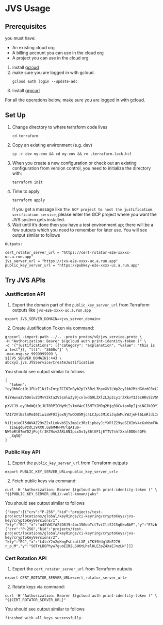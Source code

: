 # JVS Usage

## Prerequisites
you must have:
* An existing cloud org
* A billing account you can use in the cloud org
* A project you can use in the cloud org

1. Install [gcloud](https://cloud.google.com/sdk/docs/install)
2. make sure you are logged in with gcloud.
   ```shell
   gcloud auth login --update-adc
   ```
3. Install [grpcurl](https://github.com/fullstorydev/grpcurl)

For all the operations below, make sure you are logged in with gcloud.
## Set Up

1. Change directory to where terraform code lives
   ```shell
   cd terraform
   ```
2. Copy an existing environment (e.g. dev)
   ```shell
   cp -r dev my-env && cd my-env && rm .terraform.lock.hcl
   ```
3. When you create a new configuration 
or check out an existing configuration from version control,
you need to initialize the directory with:
   ```shell
   terraform init
   ```
4. Time to apply
   ```shell
   terraform apply
   ```
   If you get a message like `The GCP project to host the justification verification service`, 
please enter the GCP project where you want the JVS system gets installed.
5. Wait until it’s done then you have a test environment up; 
there will be a few outputs which you need to remember for later use.
You will see output similar to follows
```shell
Outputs:

cert_rotator_server_url = "https://cert-rotator-e2e-xxxxx-uc.a.run.app"
jvs_server_url = "https://jvs-e2e-xxxx-uc.a.run.app"
public_key_server_url = "https://pubkey-e2e-xxxx-uc.a.run.app"
```

## Try JVS APIs
### Justification API
1. Export the domain part of the `public_key_server_url` from Terraform outputs like `jvs-e2e-xxxx-uc.a.run.app`
```shell
export JVS_SERVER_DOMAIN=<jvs_server_domain> 
```
2. Create Justification Token via command:
```shell
grpcurl -import-path ../.. -proto protos/v0/jvs_service.proto \
-H "Authorization: Bearer $(gcloud auth print-identity-token )" \
-d '{"justifications": [{"category": "explanation", "value": "this is a test"}], "ttl": "3600s"}' \
-max-msg-sz 9999999999 \
${JVS_SERVER_DOMAIN}:443 \
abcxyz.jvs.JVSService/CreateJustification
```
You should see output similar to follows
```shell
{
  "token": "eyJhbGciOiJFUzI1NiIsImtpZCI6InByb2plY3RzL3hpeXVlLWp2cy1kb2MtdGVzdC0xL2xvY2F0aW9ucy9nbG
  9iYWwva2V5UmluZ3MvY2kta2V5cmluZy9jcnlwdG9LZXlzL2p2cy1rZXkvY3J5cHRvS2V5VmVyc2lvbnMvNyIsInR5cCI6Ik
  pXVCJ9.eyJhdWQiOiJUT0RPICMyMiIsImV4cCI6MTY2MDg2Mjg3OCwianRpIjoiNGJkODY1ZDItOWNkOS00M2NhLWJhMTQtY
  TA1Y2VlNzlmMmI0IiwiaWF0IjoxNjYwODU5Mjc4LCJpc3MiOiJqdnMuYWJjeHl6LmRldiIsIm5iZiI6MTY2MDg1OTI3OCwic3
  ViIjoieGl5dWVAZ29vZ2xlLmNvbSIsImp1c3RzIjpbeyJjYXRlZ29yeSI6ImV4cGxhbmF0aW9uIiwidmFsdWUiOiJ0aGlzIGl
  zIGEgdGVzdCJ9XX0.6BaM4HHM7lqAIuo-NW4oRt67mYD2jPojtrIK7Nxv2ARL6NIpcx5v1y86tGF1jETTV7nhfXxal0DOe4GFk
  _Xq5Q"
}
```
### Public Key API
1. Export the `public_key_server_url` from Terraform outputs
```shell
export PUBLIC_KEY_SERVER_URL=<public_key_server_url>
```
2. Fetch public keys via command:
```shell
curl -H "Authorization: Bearer $(gcloud auth print-identity-token )" \
"${PUBLIC_KEY_SERVER_URL}/.well-known/jwks"  
```
You should see output similar to follows
```shell
{"keys":[{"crv":"P-256","kid":"projects/test-project/locations/global/keyRings/ci-keyring/cryptoKeys/jvs-key/cryptoKeyVersions/1",
"kty":"EC","x":"u4SVWCYAZtD8J9r4bc150doTctTviIltS215qKkw8bF","y":"E3zbf_rvi7jTQykxcyUZqerXo_ssS6auvwR6mLchLll"},
{"crv":"P-256","kid":"projects/test-project/locations/global/keyRings/ci-keyring/cryptoKeys/jvs-key/cryptoKeyVersions/2",
"kty":"EC","x":"L4tcY2n2qKngEsLzatLXE_iTK39hUg18bE27H-r_p_M","y":"S0TrLBOPhyw7guoEIR2LSU6tLhelHLE3pZ4XaEJnzLN"}]}
```

### Cert Rotation API
1. Export the `cert_rotator_server_url` from Terraform outputs
```shell
export CERT_ROTATOR_SERVER_URL=<cert_rotator_server_url>
```
2. Rotate keys via command:
```shell
curl -H "Authorization: Bearer $(gcloud auth print-identity-token )" \
"${CERT_ROTATOR_SERVER_URL}"  
```
You should see output similar to follows
```shell
finished with all keys successfully.
```
